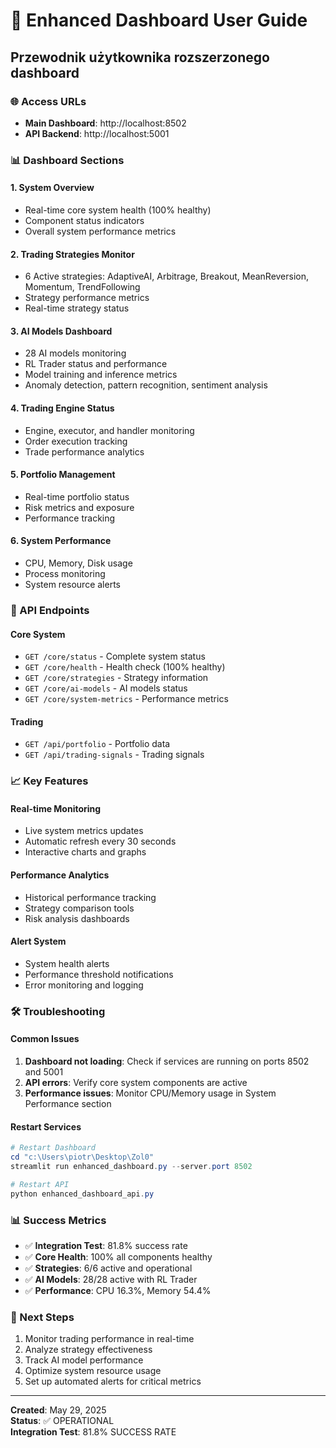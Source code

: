 # 🚀 Enhanced Dashboard User Guide
## Przewodnik użytkownika rozszerzonego dashboard

### 🌐 Access URLs
- **Main Dashboard**: http://localhost:8502
- **API Backend**: http://localhost:5001

### 📊 Dashboard Sections

#### 1. **System Overview** 
- Real-time core system health (100% healthy)
- Component status indicators
- Overall system performance metrics

#### 2. **Trading Strategies Monitor**
- 6 Active strategies: AdaptiveAI, Arbitrage, Breakout, MeanReversion, Momentum, TrendFollowing
- Strategy performance metrics
- Real-time strategy status

#### 3. **AI Models Dashboard**
- 28 AI models monitoring
- RL Trader status and performance
- Model training and inference metrics
- Anomaly detection, pattern recognition, sentiment analysis

#### 4. **Trading Engine Status**
- Engine, executor, and handler monitoring
- Order execution tracking
- Trade performance analytics

#### 5. **Portfolio Management**
- Real-time portfolio status
- Risk metrics and exposure
- Performance tracking

#### 6. **System Performance**
- CPU, Memory, Disk usage
- Process monitoring
- System resource alerts

### 🔧 API Endpoints

#### Core System
- `GET /core/status` - Complete system status
- `GET /core/health` - Health check (100% healthy)
- `GET /core/strategies` - Strategy information
- `GET /core/ai-models` - AI models status
- `GET /core/system-metrics` - Performance metrics

#### Trading
- `GET /api/portfolio` - Portfolio data
- `GET /api/trading-signals` - Trading signals

### 📈 Key Features

#### Real-time Monitoring
- Live system metrics updates
- Automatic refresh every 30 seconds
- Interactive charts and graphs

#### Performance Analytics
- Historical performance tracking
- Strategy comparison tools
- Risk analysis dashboards

#### Alert System
- System health alerts
- Performance threshold notifications
- Error monitoring and logging

### 🛠️ Troubleshooting

#### Common Issues
1. **Dashboard not loading**: Check if services are running on ports 8502 and 5001
2. **API errors**: Verify core system components are active
3. **Performance issues**: Monitor CPU/Memory usage in System Performance section

#### Restart Services
```powershell
# Restart Dashboard
cd "c:\Users\piotr\Desktop\Zol0"
streamlit run enhanced_dashboard.py --server.port 8502

# Restart API
python enhanced_dashboard_api.py
```

### 📊 Success Metrics
- ✅ **Integration Test**: 81.8% success rate
- ✅ **Core Health**: 100% all components healthy
- ✅ **Strategies**: 6/6 active and operational
- ✅ **AI Models**: 28/28 active with RL Trader
- ✅ **Performance**: CPU 16.3%, Memory 54.4%

### 🎯 Next Steps
1. Monitor trading performance in real-time
2. Analyze strategy effectiveness
3. Track AI model performance
4. Optimize system resource usage
5. Set up automated alerts for critical metrics

---
**Created**: May 29, 2025  
**Status**: ✅ OPERATIONAL  
**Integration Test**: 81.8% SUCCESS RATE

